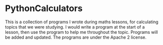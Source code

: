 # PythonCalculators
This is a collection of programs I wrote during maths lessons, for calculating topics that we were studying. 
I would write a program at the start of a lesson, then use the program to help me throughout the topic. 
Programs will be added and updated.
The programs are under the Apache 2 license.
